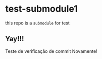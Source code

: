 # test-submodule1
this repo is a ```submodule``` for test

## Yay!!!

Teste de verificação de commit
Novamente!

